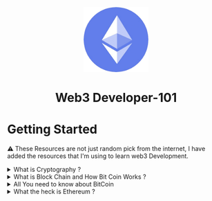 <div align='center'
<p align='center'><img src='./img/logo.png' height='150px' width='150px'>
<h1 align='center'>Web3 Developer-101</h1></p>
</div>

# Getting Started

⚠️ These Resources are not just random pick from the internet, I have added the resources that I'm using to learn web3 Development.
<details>
<summary>What is Cryptography ?</summary>

- [What is Cryptography](https://chat.openai.com/share/5080537c-a8d8-4e0f-9583-3fd97aad715f)
- [Wanna Play some good Games related to Cryptography ?](https://cryptohack.org/courses/intro/course_details/)
- [What is Caesar cipher ?](https://en.wikipedia.org/wiki/Caesar_cipher)
- [More on Cryptography](https://cryptohack.org/courses/)

</details>
<details>
<summary>What is Block Chain and How Bit Coin Works ?</summary>

- [What is Sha256 ? Video](https://www.youtube.com/watch?v=orIgy2MjqrA&t=204s)
- [How Bit Coin Works Video](https://www.youtube.com/watch?v=bBC-nXj3Ng4&t=1026s)
- [Block Chain Demo 101 Video](https://www.youtube.com/watch?v=_160oMzblY8&t=2s)
- [Block Chain Demo 101 Video Part 2](https://www.youtube.com/watch?v=xIDL_akeras&t=41s)
- [Block Chain Playground](https://andersbrownworth.com/blockchain/hash)

</details>

<details>
<summary>All You need to know about BitCoin</summary>

- [Bit Coin WhitePaper](https://bitcoin.org/bitcoin.pdf)
- [Bit Coin WhitePaper Explain Blog](https://medium.com/coinmonks/bitcoin-white-paper-explained-part-1-4-16cba783146a)
- [Bit Coin WhitePaper Explain Video](https://www.youtube.com/watch?v=NoqNhWnjE1Q)
- [Consensus Mechanisms](https://blockworks.co/news/consensus-mechanisms-guide)
- [Proof of Work](https://blockworks.co/news/what-is-proof-of-work)
- [How Does Proof of Work work ?](https://learnweb3.io/degrees/ethereum-developer-degree/sophomore/how-does-proof-of-work-work)


</details>

<details>
<summary>What the heck is Ethereum ?</summary>

- [What is Ethereum](https://aws.amazon.com/blockchain/what-is-ethereum/)
- [How Does Proof of stake Work ?](https://learnweb3.io/degrees/ethereum-developer-degree/sophomore/how-does-proof-of-stake-work)
- [What is Gas in Ethereum (Transaction fee) ?](https://medium.com/coinmonks/bitcoin-white-paper-explained-part-1-4-16cba783146a)
</details>
